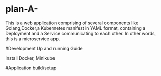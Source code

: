 # plan-A-
This is a web application comprising of several components like Golang,Docker,a Kubernetes manifest in YAML format, containing a Deployment and a Service communicating to each other. In other words, this is a microservice app. 

#Development Up and running Guide

Install Docker, Minikube


#Application build/setup
